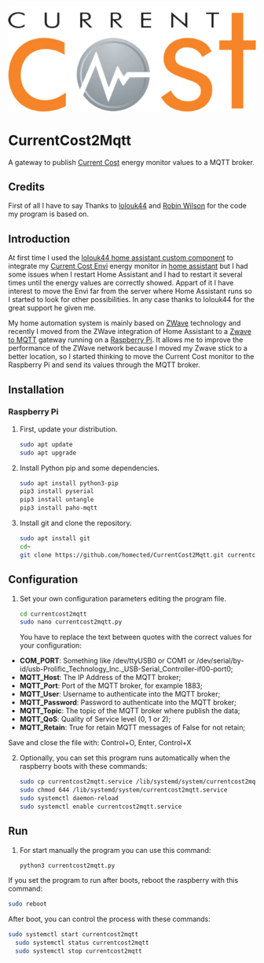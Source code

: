 ![currentcost logo](logo.png)
# CurrentCost2Mqtt
A gateway to publish [Current Cost](http://www.currentcost.com) energy monitor values to a MQTT broker.

## Credits
First of all I have to say Thanks to [lolouk44](https://github.com/lolouk44) and [Robin Wilson](http://blog.rtwilson.com/how-to-log-electricity-usage-from-a-currentcost-envir-part-1/) for the code my program is based on.

## Introduction
At first time I used the [lolouk44 home assistant custom component](https://github.com/lolouk44/CurrentCost_HA_CC) to integrate my [Current Cost Envi](http://www.currentcost.com/product-envi.html) energy monitor in [home assistant](https://www.home-assistant.io/) but I had some issues when I restart Home Assistant and I had to restart it several times until the energy values are correctly showed. Appart of it I have interest to move the Envi far from the server where Home Assistant runs so I started to look for other possibilities. In any case thanks to lolouk44 for the great support he given me.

My home automation system is mainly based on [ZWave](https://z-wavealliance.org/) technology and recently I moved from the ZWave integration of Home Assistant to a [Zwave to MQTT](https://github.com/OpenZWave/Zwave2Mqtt) gateway running on a [Raspberry Pi](https://www.raspberrypi.org/). It allows me to improve the performance of the ZWave network because I moved my Zwave stick to a better location, so I started thinking to move the Current Cost monitor to the Raspberry Pi and send its values through the MQTT broker.

## Installation

### Raspberry Pi

1. First, update your distribution.

   ```sh
   sudo apt update
   sudo apt upgrade
   ```
   
2. Install Python pip and some dependencies.

   ```sh
   sudo apt install python3-pip
   pip3 install pyserial
   pip3 install untangle
   pip3 install paho-mqtt
   ```
 
3. Install git and clone the repository.

   ```sh
   sudo apt install git
   cd~
   git clone https://github.com/homected/CurrentCost2Mqtt.git currentcost2mqtt
   ```

## Configuration

1. Set your own configuration parameters editing the program file.

   ```sh
   cd currentcost2mqtt
   sudo nano currentcost2mqtt.py
   ```

	You have to replace the text between quotes with the correct values for your configuration:
  
  - **COM_PORT**: Something like /dev/ttyUSB0 or COM1 or /dev/serial/by-id/usb-Prolific_Technology_Inc._USB-Serial_Controller-if00-port0;
  - **MQTT_Host**: The IP Address of the MQTT broker;
  - **MQTT_Port**: Port of the MQTT broker, for example 1883;
  - **MQTT_User**: Username to authenticate into the MQTT broker;
  - **MQTT_Password**: Password to authenticate into the MQTT broker;
  - **MQTT_Topic**: The topic of the MQTT broker where publish the data;
  - **MQTT_QoS**: Quality of Service level (0, 1 or 2);
  - **MQTT_Retain**: True for retain MQTT messages of False for not retain;

  Save and close the file with: Control+O, Enter, Control+X
  
  
2. Optionally, you can set this program runs automatically when the raspberry boots with these commands:

   ```sh
   sudo cp currentcost2mqtt.service /lib/systemd/system/currentcost2mqtt.service
   sudo chmod 644 /lib/systemd/system/currentcost2mqtt.service
   sudo systemctl daemon-reload
   sudo systemctl enable currentcost2mqtt.service
   ```

## Run

1. For start manually the program you can use this command:

   ```sh
   python3 currentcost2mqtt.py
   ```

If you set the program to run after boots, reboot the raspberry with this command:

   ```sh
   sudo reboot
   ```
   
After boot, you can control the process with these commands:

   ```sh
   sudo systemctl start currentcost2mqtt
	 sudo systemctl status currentcost2mqtt
	 sudo systemctl stop currentcost2mqtt
   ```
